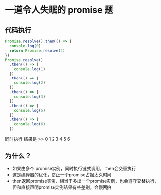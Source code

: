 # 一道令人失眠的 promise 题


## 代码执行

```javascript
Promise.resolve().then(() => {
  console.log(0)
  return Promise.resolve(4)
})
Promise.resolve()
  .then(() => {
    console.log(1)
  })
  .then(() => {
    console.log(2)
  })
  .then(() => {
    console.log(3)
  })
  .then(() => {
    console.log(5)
  })
  .then(() => {
    console.log(6)
  })
```

同时执行 结果是 >> 0 1 2 3 4 5 6

## 为什么？

- 如果由多个 promise实例，同时执行链式调用， then会交替执行
- 这是编译器的优化，防止一个promise占据太久时间
- then返回promise实例，相当于多出一个promise实例，也会遵守交替执行，但和直接声明promise实例结果有些差别，会慢两拍